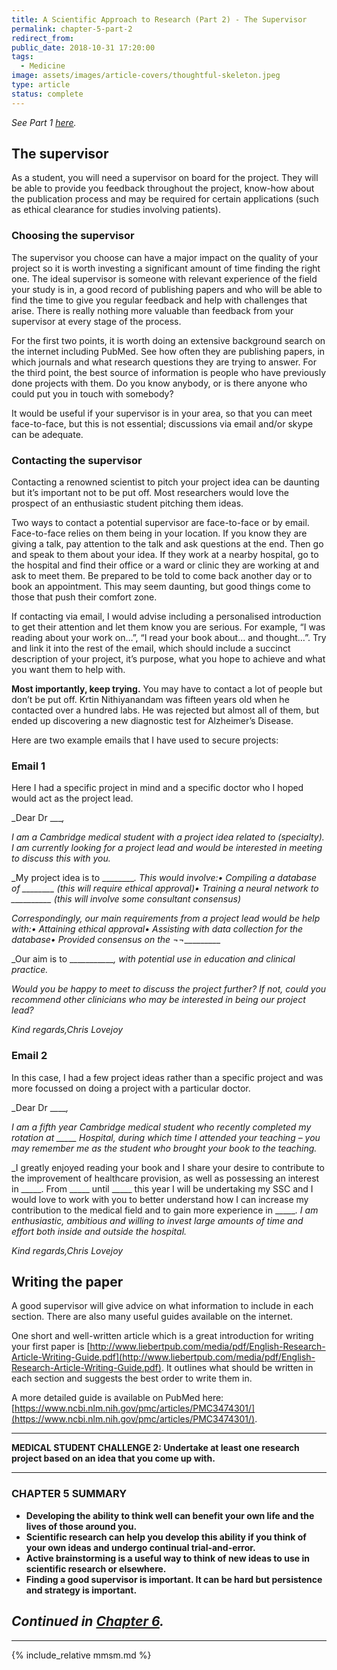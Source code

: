 ```yaml
---
title: A Scientific Approach to Research (Part 2) - The Supervisor
permalink: chapter-5-part-2
redirect_from:
public_date: 2018-10-31 17:20:00
tags:
  - Medicine
image: assets/images/article-covers/thoughtful-skeleton.jpeg
type: article
status: complete
---
```

_See Part 1 [here](/chapter-5)._

## The supervisor

As a student, you will need a supervisor on board for the project. They will be able to provide you feedback throughout the project, know-how about the publication process and may be required for certain applications (such as ethical clearance for studies involving patients).

### Choosing the supervisor

The supervisor you choose can have a major impact on the quality of your project so it is worth investing a significant amount of time finding the right one. The ideal supervisor is someone with relevant experience of the field your study is in, a good record of publishing papers and who will be able to find the time to give you regular feedback and help with challenges that arise. There is really nothing more valuable than feedback from your supervisor at every stage of the process.

For the first two points, it is worth doing an extensive background search on the internet including PubMed. See how often they are publishing papers, in which journals and what research questions they are trying to answer. For the third point, the best source of information is people who have previously done projects with them. Do you know anybody, or is there anyone who could put you in touch with somebody?

It would be useful if your supervisor is in your area, so that you can meet face-to-face, but this is not essential; discussions via email and/or skype can be adequate.

### Contacting the supervisor

Contacting a renowned scientist to pitch your project idea can be daunting but it’s important not to be put off. Most researchers would love the prospect of an enthusiastic student pitching them ideas.

Two ways to contact a potential supervisor are face-to-face or by email. Face-to-face relies on them being in your location. If you know they are giving a talk, pay attention to the talk and ask questions at the end. Then go and speak to them about your idea. If they work at a nearby hospital, go to the hospital and find their office or a ward or clinic they are working at and ask to meet them. Be prepared to be told to come back another day or to book an appointment. This may seem daunting, but good things come to those that push their comfort zone.

If contacting via email, I would advise including a personalised introduction to get their attention and let them know you are serious. For example, “I was reading about your work on…”, “I read your book about… and thought…”. Try and link it into the rest of the email, which should include a succinct description of your project, it’s purpose, what you hope to achieve and what you want them to help with.

**Most importantly, keep trying.** You may have to contact a lot of people but don’t be put off. Krtin Nithiyanandam was fifteen years old when he contacted over a hundred labs. He was rejected but almost all of them, but ended up discovering a new diagnostic test for Alzheimer’s Disease.

Here are two example emails that I have used to secure projects:

### Email 1

Here I had a specific project in mind and a specific doctor who I hoped would act as the project lead.

_Dear Dr ____,_

_I am a Cambridge medical student with a project idea related to (specialty). I am currently looking for a project lead and would be interested in meeting to discuss this with you._

_My project idea is to _________. This would involve:• Compiling a database of ________ (this will require ethical approval)• Training a neural network to __________ (this will involve some consultant consensus)_

_Correspondingly, our main requirements from a project lead would be help with:• Attaining ethical approval• Assisting with data collection for the database• Provided consensus on the ¬¬__________

_Our aim is to ____________, with potential use in education and clinical practice._

_Would you be happy to meet to discuss the project further? If not, could you recommend other clinicians who may be interested in being our project lead?_

_Kind regards,Chris Lovejoy_

### Email 2

In this case, I had a few project ideas rather than a specific project and was more focussed on doing a project with a particular doctor.

_Dear Dr _____,_

_I am a fifth year Cambridge medical student who recently completed my rotation at _____ Hospital, during which time I attended your teaching – you may remember me as the student who brought your book to the teaching._

_I greatly enjoyed reading your book and I share your desire to contribute to the improvement of healthcare provision, as well as possessing an interest in _____. From _____ until _____ this year I will be undertaking my SSC and I would love to work with you to better understand how I can increase my contribution to the medical field and to gain more experience in ______. I am enthusiastic, ambitious and willing to invest large amounts of time and effort both inside and outside the hospital._

_Kind regards,Chris Lovejoy_

## Writing the paper

A good supervisor will give advice on what information to include in each section. There are also many useful guides available on the internet.

One short and well-written article which is a great introduction for writing your first paper is [http://www.liebertpub.com/media/pdf/English-Research-Article-Writing-Guide.pdf](http://www.liebertpub.com/media/pdf/English-Research-Article-Writing-Guide.pdf). It outlines what should be written in each section and suggests the best order to write them in.

A more detailed guide is available on PubMed here: [https://www.ncbi.nlm.nih.gov/pmc/articles/PMC3474301/](https://www.ncbi.nlm.nih.gov/pmc/articles/PMC3474301/).

---

**MEDICAL STUDENT CHALLENGE 2: Undertake at least one research project based on an idea that you come up with.**

---

### CHAPTER 5 SUMMARY

-   **Developing the ability to think well can benefit your own life and the lives of those around you.**
-   **Scientific research can help you develop this ability if you think of your own ideas and undergo continual trial-and-error.**
-   **Active brainstorming is a useful way to think of new ideas to use in scientific research or elsewhere.**
-   **Finding a good supervisor is important. It can be hard but persistence and strategy is important.**

## _Continued in [Chapter 6](/chapter-6)._

---

{% include_relative mmsm.md %}
